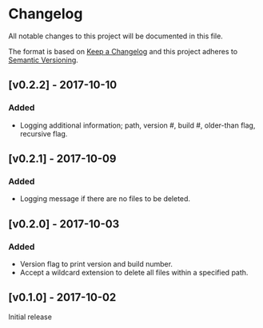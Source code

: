 # Changelog

All notable changes to this project will be documented in this file.

The format is based on [Keep a Changelog](http://keepachangelog.com/en/1.0.0/)
and this project adheres to [Semantic Versioning](http://semver.org/spec/v2.0.0.html).

## [v0.2.2] - 2017-10-10

### Added

- Logging additional information;  path, version #, build #, older-than flag, recursive flag.

## [v0.2.1] - 2017-10-09

### Added

- Logging message if there are no files to be deleted.

## [v0.2.0] - 2017-10-03

### Added

- Version flag to print version and build number.
- Accept a wildcard extension to delete all files within a specified path.

## [v0.1.0] - 2017-10-02

Initial release
